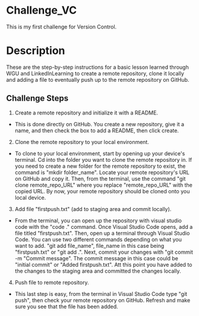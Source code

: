# Challenge_VC
This is my first challenge for Version Control. 

# Description
These are the step-by-step instructions for a basic lesson learned through WGU and LinkedInLearning to create a remote repository, clone it locally and adding a file to eventually push up to the remote repository on GitHub. 

## Challenge Steps 

1. Create a remote repository and initialize it with a README. 

- This is done directly on GitHub. You create a new repository, give it a name, and then check the box to add a README, then click create. 

2. Clone the remote repository to your local environment. 

- To clone to your local environment, start by opening up your device's terminal. Cd into the folder you want to clone the remote repository in. If you need to create a new folder for the remote repository to exist, the command is "mkdir folder_name". Locate your remote repository's URL on GitHub and copy it. Then, from the terminal, use the command "git clone remote_repo_URL" where you replace "remote_repo_URL" with the copied URL. By now, your remote repository should be cloned onto you local device. 

3. Add file "firstpush.txt" (add to staging area and commit locally). 

- From the terminal, you can open up the repository with visual studio code with the "code ." command. Once Visual Studio Code opens, add a file titled "firstpush.txt". Then, open up a terminal through Visual Studio Code. You can use two different commands depending on what you want to add. "git add file_name", file_name in this case being "firstpush.txt" or "git add .". Next, commit your changes with "git commit -m "Commit message". The commit message in this case could be "initial commit" or "Added firstpush.txt". Att this point you have added to the changes to the staging area and committed the changes locally. 

4. Push file to remote repository. 

- This last step is easy, from the terminal in Visual Studio Code type "git push", then check your remote repository on GitHub. Refresh and make sure you see that the file has been added. 


